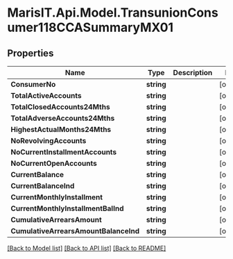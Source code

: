 
# MarisIT.Api.Model.TransunionConsumer118CCASummaryMX01

## Properties

Name | Type | Description | Notes
------------ | ------------- | ------------- | -------------
**ConsumerNo** | **string** |  | [optional] 
**TotalActiveAccounts** | **string** |  | [optional] 
**TotalClosedAccounts24Mths** | **string** |  | [optional] 
**TotalAdverseAccounts24Mths** | **string** |  | [optional] 
**HighestActualMonths24Mths** | **string** |  | [optional] 
**NoRevolvingAccounts** | **string** |  | [optional] 
**NoCurrentInstallmentAccounts** | **string** |  | [optional] 
**NoCurrentOpenAccounts** | **string** |  | [optional] 
**CurrentBalance** | **string** |  | [optional] 
**CurrentBalanceInd** | **string** |  | [optional] 
**CurrentMonthlyInstallment** | **string** |  | [optional] 
**CurrentMonthlyInstallmentBalInd** | **string** |  | [optional] 
**CumulativeArrearsAmount** | **string** |  | [optional] 
**CumulativeArrearsAmountBalanceInd** | **string** |  | [optional] 

[[Back to Model list]](../README.md#documentation-for-models)
[[Back to API list]](../README.md#documentation-for-api-endpoints)
[[Back to README]](../README.md)

